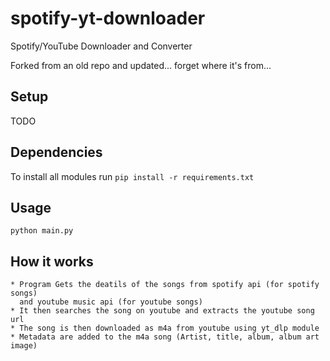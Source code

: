 # spotify-yt-downloader

Spotify/YouTube Downloader and Converter

Forked from an old repo and updated... forget where it's from...

## Setup

TODO

## Dependencies

To install all modules run `pip install -r requirements.txt`

## Usage

`python main.py`

## How it works

```
* Program Gets the deatils of the songs from spotify api (for spotify songs)  
  and youtube music api (for youtube songs)  
* It then searches the song on youtube and extracts the youtube song url
* The song is then downloaded as m4a from youtube using yt_dlp module
* Metadata are added to the m4a song (Artist, title, album, album art image)
```
